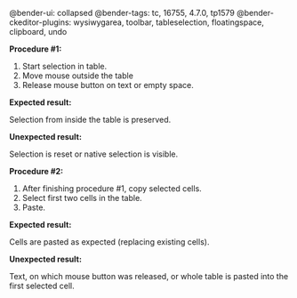@bender-ui: collapsed
@bender-tags: tc, 16755, 4.7.0, tp1579
@bender-ckeditor-plugins: wysiwygarea, toolbar, tableselection, floatingspace, clipboard, undo

**Procedure #1:**

1. Start selection in table.
2. Move mouse outside the table
3. Release mouse button on text or empty space.

**Expected result:**

Selection from inside the table is preserved.

**Unexpected result:**

Selection is reset or native selection is visible.

**Procedure #2:**

1. After finishing procedure #1, copy selected cells.
2. Select first two cells in the table.
3. Paste.

**Expected result:**

Cells are pasted as expected (replacing existing cells).

**Unexpected result:**

Text, on which mouse button was released, or whole table is pasted into the first selected cell.
